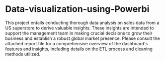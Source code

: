 # Data-visualization-using-Powerbi
This project entails conducting thorough data analysis on sales data from a US superstore to derive valuable insights. 
These insights are intended to support the management team in making crucial decisions to grow their business and establish a robust global market presence. 
Please consult the attached report file for a comprehensive overview of the dashboard's features and insights, including details on the ETL process and cleaning methods utilized.





